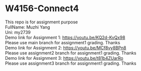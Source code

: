 # W4156-Connect4
This repo is for assignment purpose\
FullName: Muzhi Yang\
Uni: my2739\
Demo link for Assignment 1: https://youtu.be/KQ2d-KvQx98 <br />Please use main branch for assignment1 grading. Thanks<br />
Demo link for Assignment 2: https://youtu.be/MCf8vy8BPn8
<br />Please use assignment2 branch for assignment1 grading. Thanks<br />
Demo link for Assignment 3: https://youtu.be/t81b4ZUarRo
<br />Please use assignment3 branch for assignment1 grading. Thanks<br />

